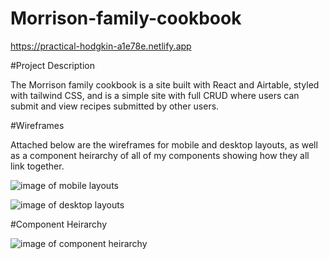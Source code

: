 # Morrison-family-cookbook

https://practical-hodgkin-a1e78e.netlify.app

#Project Description

The Morrison family cookbook is a site built with React and Airtable, styled with tailwind CSS, and is a simple site with full CRUD where users can submit and view recipes submitted by other users.

#Wireframes

Attached below are the wireframes for mobile and desktop layouts, as well as a component heirarchy of all of my components showing how they all link together.

![image of mobile layouts](https://media.discordapp.net/attachments/283876599626072064/888902675020779561/unknown.png?width=802&height=457)

![image of desktop layouts](https://media.discordapp.net/attachments/283876599626072064/888902884404645948/unknown.png?width=892&height=207)

#Component Heirarchy

![image of component heirarchy](https://media.discordapp.net/attachments/283876599626072064/888902965199532052/unknown.png?width=850&height=457)
